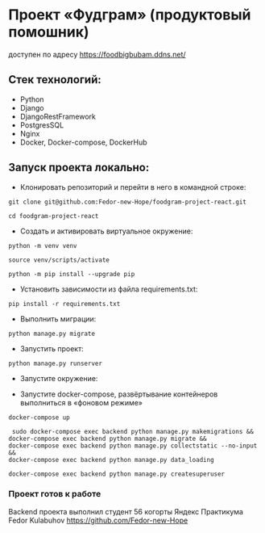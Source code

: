 # Проект «Фудграм» (продуктовый помошник)
доступен по адресу https://foodbigbubam.ddns.net/

## Стек технологий:
* Python 
* Django 
* DjangoRestFramework 
* PostgresSQL 
* Nginx
* Docker, Docker-compose, DockerHub

## Запуск проекта локально:
- Клонировать репозиторий и перейти в него в командной строке:

```
git clone git@github.com:Fedor-new-Hope/foodgram-project-react.git
```
```
cd foodgram-project-react
```

- Cоздать и активировать виртуальное окружение:

```
python -m venv venv
```
```
source venv/scripts/activate
```

```
python -m pip install --upgrade pip
```

- Установить зависимости из файла requirements.txt:

```
pip install -r requirements.txt
```

- Выполнить миграции:

```
python manage.py migrate
```

- Запустить проект:

```
python manage.py runserver
```



- Запустите окружение:

* Запустите docker-compose, развёртывание контейнеров выполниться в «фоновом режиме»
```
docker-compose up
```


```
 sudo docker-compose exec backend python manage.py makemigrations &&
docker-compose exec backend python manage.py migrate &&
docker-compose exec backend python manage.py collectstatic --no-input &&
docker-compose exec backend python manage.py data_loading
```


```
docker-compose exec backend python manage.py createsuperuser
```
### Проект готов к работе

Backend проекта выполнил студент 56 когорты Яндекс Практикума  
Fedor Kulabuhov
https://github.com/Fedor-new-Hope
